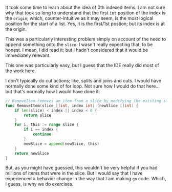 It took some time to learn about the idea of 0th indexed items. I am not sure why that took so long to understand that the first `int` position of the index is the `origin`; which, counter-intuitive as it may seem, is the most logical position for the start of a list. Yes, it is the first/1st postion; but its index is at the origin. 

This was a particularly interesting problem simply on account of the need to append something onto the `slice`. I wasn't really expecting that, to be honest. I mean, I did read it; but I hadn't considered that it would be immediately relevant. 

This one was particularly easy, but I guess that the IDE really did most of the work here. 

I don't typically do cut actions; like, splits and joins and cuts. I would have normally done some kind of for loop. Not sure how I would do that here... but that's normally how I would have done it: 
```go
// RemoveItem removes an item from a slice by modifying the existing slice.
func RemoveItem(slice []int, index int) (newSlice []int) {
	if len(slice) < index || index < 0 {
		return slice
	}
	for i, this := range slice {
		if i == index {
			continue
		}
		newSlice = append(newSlice, this)
	}
	return newSlice
}
```
But, as you might have guessed, this wouldn't be very helpful if you had millions of items that were in the slice. But I would say that I have experienced a behavior change in the way that I am making `go` code. Which, I guess, is why we do exercises. 